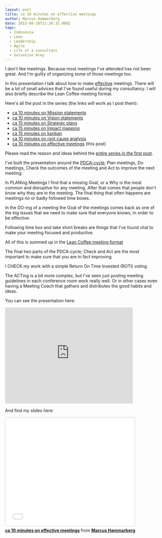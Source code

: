 ```yaml
---
layout: post
title: ca 10 minutes on effective meetings
author: Marcus Hammarberg
date: 2015-08-10T11:26:32.000Z
tags:
  - Indonesia
  - Lean
  - Leadership
  - Agile
  - Life of a consultant
  - Salvation Army
---
```


I don't like meetings. Because most meetings I've attended has not been great. And I'm guilty of organizing some of those meetings too.

In this presentation I talk about how to make [effective](http://www.marcusoft.net/2015/01/i-dont-care-about-efficiency-until-we-know-our-goal.html) meetings. There will be a lot of small advices that I've found useful during my consultancy. I will also briefly describe the Lean Coffee meeting format.

Here's all the post in the series (the links will work as I post them):

* [ca 10 minutes on Mission statements](/2015/06/ca-minutes-on-mission.html)
* [ca 10 minutes on Vision statements](/2015/06/ca-minutes-on-vision-statements.html)
* [ca 15 minutes on Strategic plans](/2015/06/ca-minutes-on-strategic-plans.html)
* [ca 15 minutes on Impact mapping](/2015/06/ca-minutes-on-impact-mapping.html)
* [ca 15 minutes on kanban](/2015/06/ca-minutes-on-kanban.html)
* [ca 10 minutes on root cause analysis](/2015/07/ca-minutes-on-root-cause-analysis.html)
* [ca 10 minutes on effective meetings](/2015/08/ca-minutes-on-effective-meetings.html)  (this post)

Please read the reason and ideas behind the [entire series in the first post](/2015/06/new-series-marcus-on-business.html).

<!-- excerpt-end -->

I've built the presentation around the [PDCA-cycle](https://en.wikipedia.org/wiki/PDCA); Plan meetings, Do meetings, Check the outcomes of the meeting and Act to improve the next meeting.

In PLANing Meetings I find that a missing Goal, or a Why is the most common and disruptive for any meeting. After that comes that people don't know why they are in the meeting.
The final thing that often happens are meetings no or badly followed time boxes.

In the DO-ing of a meeting the Goal of the meetings comes back as one of the big issues that we need to make sure that everyone knows, in order to be effective.

Following time box and take short breaks are things that I've found vital to make your meeting focused and productive.

All of this is summed up in the [Lean Coffee meeting format](http://www.marcusoft.net/2013/01/how-to-run-leancoffee-discussion.html)

The final two parts of the PDCA-cycle; Check and Act are the most important to make sure that you are in fact improving.

I CHECK my work with a simple Return On Time Invested (ROTI) voting.

The ACTing is a bit more complex, but I've seen just posting meeting guidelines in each conference room work really well. Or in other cases even having a Meeting Coach that gathers and distributes the good habits and ideas.

You can see the presentation here:

<iframe width="420" height="315" src="https://www.youtube.com/embed/LR_iTFLR7mo" frameborder="0" allowfullscreen></iframe>

And find my slides here:

<iframe src="//www.slideshare.net/slideshow/embed_code/key/2EPdjiA07SJUpw" width="425" height="355" frameborder="0" marginwidth="0" marginheight="0" scrolling="no" style="border:1px solid #CCC; border-width:1px; margin-bottom:5px; max-width: 100%;" allowfullscreen> </iframe> <div style="margin-bottom:5px"> <strong> <a href="//www.slideshare.net/marcusoftnet/ca-10-minutes-on-effective-meetings" title="ca 10 minutes on effective meetings" target="_blank">ca 10 minutes on effective meetings</a> </strong> from <strong><a href="//www.slideshare.net/marcusoftnet" target="_blank">Marcus Hammarberg</a></strong> </div>
